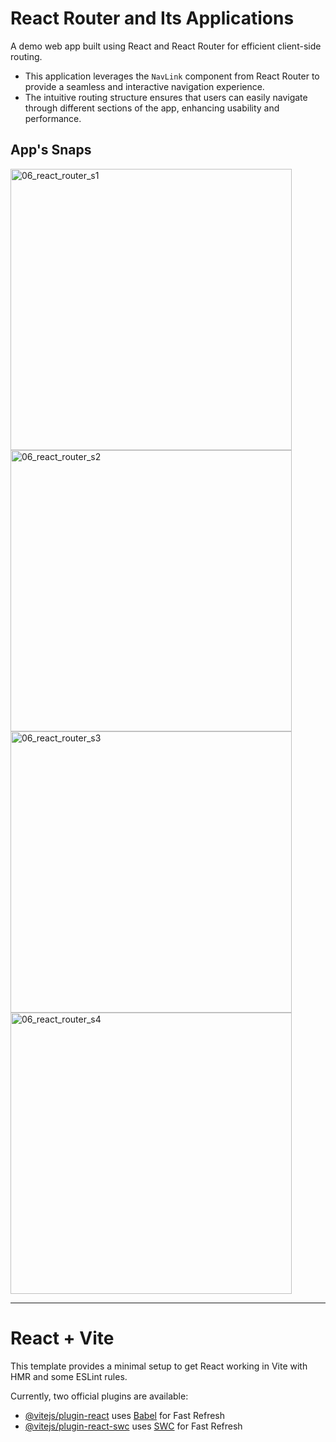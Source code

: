 # React Router and Its Applications

A demo web app built using React and React Router for efficient client-side routing.

- This application leverages the `NavLink` component from React Router to provide a seamless and interactive navigation experience.
- The intuitive routing structure ensures that users can easily navigate through different sections of the app, enhancing usability and performance.

## App's Snaps
<img src="https://github.com/RK-41/learning-react/assets/73783957/8b61c633-753d-44e0-8230-b964e99f147d" alt="06_react_router_s1" width="450px">
<img src="https://github.com/RK-41/learning-react/assets/73783957/44a8badb-f814-494f-8cef-87113052a512" alt="06_react_router_s2" width="450px">
<img src="https://github.com/RK-41/learning-react/assets/73783957/d3b424ed-2a8f-44cc-8fc7-f775c13b7fbf" alt="06_react_router_s3" width="450px">
<img src="https://github.com/RK-41/learning-react/assets/73783957/df59664a-9931-4725-856a-633d18437995" alt="06_react_router_s4" width="450px">

---

# React + Vite

This template provides a minimal setup to get React working in Vite with HMR and some ESLint rules.

Currently, two official plugins are available:

- [@vitejs/plugin-react](https://github.com/vitejs/vite-plugin-react/blob/main/packages/plugin-react/README.md) uses [Babel](https://babeljs.io/) for Fast Refresh
- [@vitejs/plugin-react-swc](https://github.com/vitejs/vite-plugin-react-swc) uses [SWC](https://swc.rs/) for Fast Refresh
